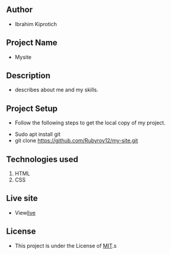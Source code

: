 ## Author
 - Ibrahim Kiprotich
## Project Name
- Mysite
## Description
- describes about me and my skills.
## Project Setup
- Follow the following steps to get the local copy of my project.
* Sudo apt install git
* git clone https://github.com/Rubyroy12/my-site.git
## Technologies used
1. HTML
2. CSS 
## Live site
- View[live]()
## License 
- This project is under the License of [MIT](LICENSE.md).s
